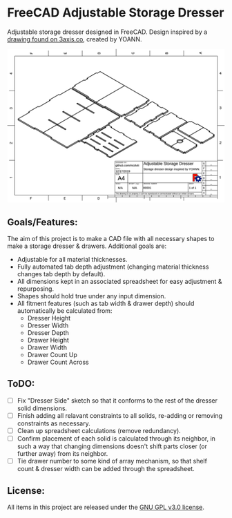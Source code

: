 # FreeCAD Adjustable Storage Dresser

Adjustable storage dresser designed in FreeCAD. Design inspired by a [drawing found on
3axis.co](https://3axis.co/small-dresser-storage-mdf-4mm-8mmdxf-file/d1ledz7m/), created by YOANN.

![Example drawing](Storage_Dresser_Drawing.svg)

## Goals/Features:

The aim of this project is to make a CAD file with all necessary shapes to make
a storage dresser & drawers. Additional goals are:

- Adjustable for all material thicknesses.
- Fully automated tab depth adjustment (changing material thickness changes tab
  depth by default).
- All dimensions kept in an associated spreadsheet for easy adjustment & repurposing.
- Shapes should hold true under any input dimension.
- All fitment features (such as tab width & drawer depth) should automatically
  be calculated from:
  - Dresser Height
  - Dresser Width
  - Dresser Depth
  - Drawer Height
  - Drawer Width
  - Drawer Count Up
  - Drawer Count Across 

## ToDO:

- [ ] Fix "Dresser Side" sketch so that it conforms to the rest of the dresser
      solid dimensions.
- [ ] Finish adding all relavant constraints to all solids, re-adding or
      removing constraints as necessary.
- [ ] Clean up spreadsheet calculations (remove redundancy).
- [ ] Confirm placement of each solid is calculated through its neighbor, in such a way that
      changing dimensions doesn't shift parts closer (or further away) from its neighbor.
- [ ] Tie drawer number to some kind of array mechanism, so that shelf count
      & dresser width can be added through the spreadsheet.

## License:

All items in this project are released under the [GNU GPL v3.0 license](https://www.gnu.org/licenses/gpl-3.0.en.html).
